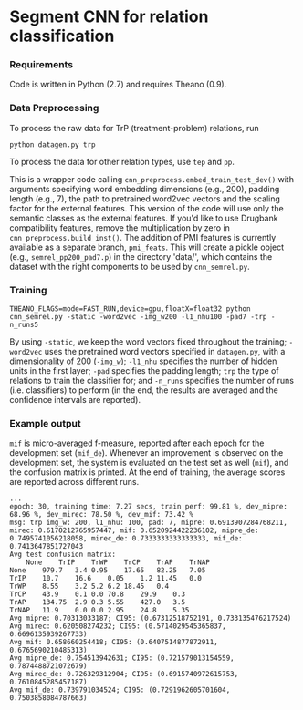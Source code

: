# Segment CNN for relation classification
### Requirements
Code is written in Python (2.7) and requires Theano (0.9).


### Data Preprocessing
To process the raw data for TrP (treatment-problem) relations, run
```
python datagen.py trp
```
To process the data for other relation types, use `tep` and `pp`.

This is a wrapper code calling `cnn_preprocess.embed_train_test_dev()` with arguments specifying word embedding dimensions (e.g., 200), padding length (e.g., 7), the path to pretrained word2vec vectors and the scaling factor for the external features. This version of the code will use only the semantic classes as the external features. If you'd like to use Drugbank compatibility features, remove the multiplication by zero in `cnn_preprocess.build_inst()`. The addition of PMI features is currently available as a separate branch, `pmi_feats`.
This will create a pickle object (e.g., `semrel_pp200_pad7.p`) in the directory 'data/', which contains the dataset
with the right components to be used by `cnn_semrel.py`.



### Training
```
THEANO_FLAGS=mode=FAST_RUN,device=gpu,floatX=float32 python cnn_semrel.py -static -word2vec -img_w200 -l1_nhu100 -pad7 -trp -n_runs5
```
By using `-static`, we keep the word vectors fixed throughout the training; `-word2vec` uses the pretrained word vectors specified in `datagen.py`, with a dimensionality of 200 (`-img_w`);
 `-l1_nhu` specifies the number of hidden units in the first layer; `-pad` specifies the padding length; `trp` the type of relations to train the classifier for; and `-n_runs` specifies the number of runs (i.e. classifiers) to perform (in the end, the results are averaged and the confidence intervals are reported).

### Example output
`mif` is micro-averaged f-measure, reported after each epoch for the development set (`mif_de`). Whenever an improvement is observed on the development set, the system is evaluated on the test set as well (`mif`), and the confusion matrix is printed. At the end of training, the average scores are reported across different runs.
```
...
epoch: 30, training time: 7.27 secs, train perf: 99.81 %, dev_mipre: 68.96 %, dev_mirec: 78.50 %, dev_mif: 73.42 %
msg: trp img_w: 200, l1_nhu: 100, pad: 7, mipre: 0.6913907284768211, mirec: 0.6170212765957447, mif: 0.6520924422236102, mipre_de: 0.7495741056218058, mirec_de: 0.7333333333333333, mif_de: 0.7413647851727043
Avg test confusion matrix:
	None	TrIP	TrWP	TrCP	TrAP	TrNAP
None	979.7	3.4	0.95	17.65	82.25	7.05
TrIP	10.7	16.6	0.05	1.2	11.45	0.0
TrWP	8.55	3.2	5.2	6.2	18.45	0.4
TrCP	43.9	0.1	0.0	70.8	29.9	0.3
TrAP	134.75	2.9	0.3	5.55	427.0	3.5
TrNAP	11.9	0.0	0.0	2.95	24.8	5.35
Avg mipre: 0.70313033187; CI95: (0.67312518752191, 0.733135476217524)
Avg mirec: 0.620508274232; CI95: (0.5714029545365837, 0.6696135939267733)
Avg mif: 0.658660254418; CI95: (0.6407514877872911, 0.6765690210485313)
Avg mipre_de: 0.754513942631; CI95: (0.721579013154559, 0.7874488721072679)
Avg mirec_de: 0.726329312904; CI95: (0.6915740972615753, 0.7610845285457187)
Avg mif_de: 0.739791034524; CI95: (0.7291962605701604, 0.7503858084787663)
```


